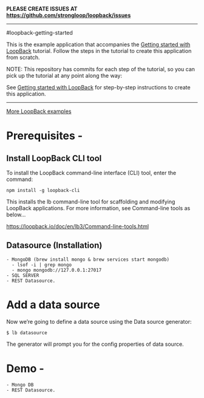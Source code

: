 **PLEASE CREATE ISSUES AT https://github.com/strongloop/loopback/issues**

---

#loopback-getting-started

This is the example application that accompanies the [Getting started with LoopBack](http://docs.strongloop.com/display/LB/Getting+started+with+LoopBack) tutorial. Follow the steps in the tutorial to create this application from scratch.

NOTE: This repository has commits for each step of the tutorial, so you can pick up the tutorial at any point along the way:

See [Getting started with LoopBack](http://docs.strongloop.com/display/LB/Getting+started+with+LoopBack) for step-by-step instructions to create this application.

---

[More LoopBack examples](https://github.com/strongloop/loopback-example)


# Prerequisites -

## Install LoopBack CLI tool
To install the LoopBack command-line interface (CLI) tool, enter the command:

`npm install -g loopback-cli`

This installs the lb command-line tool for scaffolding and modifying LoopBack applications. For more information, see Command-line tools as below...

https://loopback.io/doc/en/lb3/Command-line-tools.html

## Datasource (Installation)
    - MongoDB (brew install mongo & brew services start mongodb)
      - lsof -i | grep mongo
      - mongo mongodb://127.0.0.1:27017
    - SQL SERVER
    - REST Datasource.

# Add a data source
Now we’re going to define a data source using the Data source generator:

`$ lb datasource`

The generator will prompt you for the config properties of data source.

# Demo -
    - Mongo DB
    - REST Datasource.
